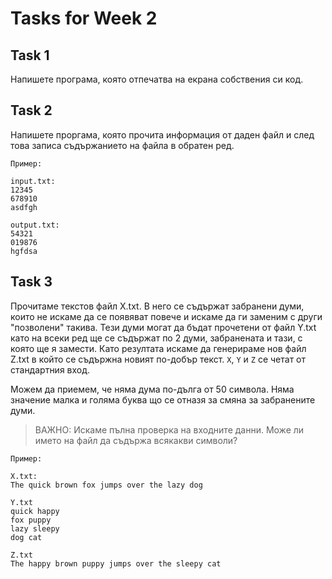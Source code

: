 # Tasks for Week 2

## Task 1
Напишете програма, която отпечатва на екрана собствения си код.

## Task 2
Напишете проргама, която прочита информация от даден файл и след това записа съдържанието на файла в обратен ред.

```
Пример:

input.txt: 
12345
678910
asdfgh

output.txt:
54321
019876
hgfdsa
```

## Task 3
Прочитаме текстов файл X.txt. В него се съдържат забранени думи, които не искаме да се появяват повече и искаме да ги заменим с други "позволени" такива. Тези думи могат да бъдат прочетени от файл Y.txt като на всеки ред ще се съдържат по 2 думи, забранената и тази, с която ще я замести. Като резултата искаме да генерираме нов файл Z.txt в който се съдържна новият по-добър текст. `X`, `Y` и `Z` се четат от стандартния вход.

Можем да приемем, че няма дума по-дълга от 50 символа. Няма значение малка и голяма буква що се отназя за смяна за забранените думи.

> ВАЖНО: Искаме пълна проверка на входните данни. Може ли името на файл да съдържа всякакви символи?
```
Пример:

X.txt:
The quick brown fox jumps over the lazy dog

Y.txt
quick happy
fox puppy
lazy sleepy
dog cat

Z.txt
The happy brown puppy jumps over the sleepy cat
```
